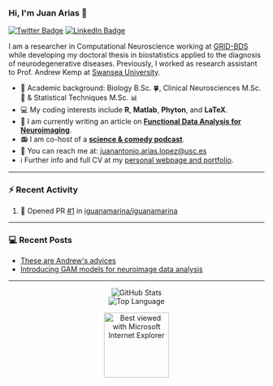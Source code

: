 ### Hi, I'm Juan Arias 👋


[![Twitter Badge](https://img.shields.io/badge/Twitter-Profile-informational?style=flat&logo=twitter&logoColor=white&color=1CA2F1)](https://twitter.com/DatasetMessy)
[![LinkedIn Badge](https://img.shields.io/badge/LinkedIn-Profile-informational?style=flat&logo=linkedin&logoColor=white&color=0D76A8)](https://www.linkedin.com/in/juanariasbio/)

I am a researcher in Computational Neuroscience working at [GRID-BDS](https://grid-usc.com/equipo) while developing my doctoral thesis in biostatistics applied to the diagnosis of neurodegenerative diseases. Previously, I worked as research assistant to Prof. Andrew Kemp at [Swansea University](https://genialscience.org.uk).

- :scroll: Academic background: Biology B.Sc. :four_leaf_clover:, Clinical Neurosciences M.Sc. 🧠 & Statistical Techniques M.Sc. :bar_chart:
- :computer: My coding interests include **R**, **Matlab**, **Phyton**, and **LaTeX**.
- :notebook: I am currently writing an article on **[Functional Data Analysis for Neuroimaging](https://arxiv.org/abs/2102.02908)**.
- :radio: I am co-host of a **[science & comedy podcast](https://linktr.ee/idus_podcast)**.
- :e-mail: You can reach me at: juanantonio.arias.lopez@usc.es
- :information_source: Further info and full CV at my [personal webpage and portfolio](https://messy-dataset.xyz).

---

### :zap: Recent Activity

<!--START_SECTION:activity-->
1. 💪 Opened PR [#1](https://github.com/iguanamarina/iguanamarina/pull/1) in [iguanamarina/iguanamarina](https://github.com/iguanamarina/iguanamarina)
<!--END_SECTION:activity-->

---

### :computer: Recent Posts

- [These are Andrew's advices](https://messy-dataset.xyz/post/these-are-andrew-s-advices/)
- [Introducing GAM models for neuroimage data analysis](https://messy-dataset.xyz/post/gams_neuro/gam-models-for-neuroscience-code-101/)

---

<p align="center">
    <img alt = "GitHub Stats" src="https://github-readme-stats.vercel.app/api?username=iguanamarina&show_icons=true&hide=issues&icon_color=000000&hide_border=true&title_color=5391FE&text_color=555">
    <br>
    <img alt = "Top Language" src="https://github-readme-stats.vercel.app/api/top-langs/?username=iguanamarina&hide=html,&hide_border=true&title_color=5391FE&text_color=555"
</p>

 
<div align="center">
<img src="https://github.com/fnky/fnky/raw/fnky/img/ie.jpg" alt="Best viewed with Microsoft Internet Explorer" align="center" width="128">
</div> 
